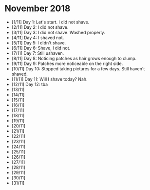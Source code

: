 # November 2018
- [1/11] Day 1: Let's start. I did not shave.
- [2/11] Day 2: I did not shave.
- [3/11] Day 3: I did not shave. Washed properly.
- [4/11] Day 4: I shaved not.
- [5/11] Day 5: I didn't shave.
- [6/11] Day 6: Shave, I did not.
- [7/11] Day 7: Still ushaven.
- [8/11] Day 8: Noticing patches as hair grows enough to clump.
- [9/11] Day 9: Patches more noticeable on the right side.
- [10/11] Day 10: Stopped taking pictures for a few days. Still haven't shaved.
- [11/11] Day 11: Will I shave today? Nah.
- [12/11] Day 12: tba
- [13/11]
- [14/11]
- [15/11]
- [16/11]
- [17/11]
- [18/11]
- [19/11]
- [20/11]
- [21/11]
- [22/11]
- [23/11]
- [24/11]
- [25/11]
- [26/11]
- [27/11]
- [28/11]
- [29/11]
- [30/11]
- [31/11]
